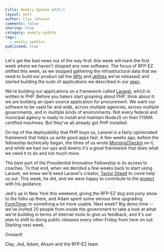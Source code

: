 ```yaml
---
title: Weekly Update &#35;5
layout: post
author: Clay Johnson
comments: false
sharing: true
category: weekly-update
tags:
  - weekly updates
published: true
---
```


Let's get the bad news out of the way first: this week will mark the first week where we haven't shipped any *new* software. The focus of RFP-EZ shifted this week, as we stopped gathering the infrastructural data that we need to build our product (all the [APIs](https://github.com/presidential-innovation-fellows/rfpez-apis) and [utilities](https://github.com/presidential-innovation-fellows/FormTimer) we've released) and started building the suite of applications we described in our [spec](http://presidential-innovation-fellows.github.com/rfpez-blog/2012/09/21/weekly-update-4/). 

We're building our applications on a framework called [Laravel](http://laravel.com), which is written in PHP. Before you haters start groaning about PHP, think about it: we are building an open source application for procurement. We want our software to be used far and wide, across multiple agencies, across multiple governments, and in multiple kinds of environments. Not every federal and municipal agency is ready to install and maintain NodeJS on their FISMA certified machines. But they've all already got PHP installed. 

On top of the deployability that PHP buys us, Laravel is a fairly opinionated framework that helps us write good apps fast. A few weeks ago, before the fellowship technically began, the three of us wrote [MorningCheckin](https://github.com/cjoh/morning-checkin) on it, and while we had our ups and downs it's a great framework that does what we need it to do and not much more. 

The best part of the Presidential Innovation Fellowship is its access to coaches. To that end, when we decided a few weeks back to start using Laravel, we knew we'd need Laravel's creator, [Taylor Otwell](https://twitter.com/taylorotwell) to come help us out. This week, he did, and we were happy to contribute to the [project](https://twitter.com/laravelphp/status/251308200194875392) with his guidance.

Jed's up in New York this weekend, giving the RFP-EZ dog and pony show to the folks up there, and Adam spent some serious time upgrading [FormTimer](https://github.com/presidential-innovation-fellows/FormTimer) to something a lot more usable. Next week? Big demo time -- we've invited 20 people from inside the government to take a look at what we're building in terms of internal-tools to give us feedback, and it's our plan to shift to doing public releases every *other* Friday from here on out. Starting next week.

Onward!

Clay, Jed, Adam, Ahson and the RFP-EZ team